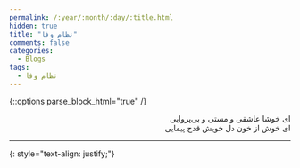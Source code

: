```yaml
---
permalink: /:year/:month/:day/:title.html
hidden: true
title: "نظام وفا"
comments: false
categories:
  - Blogs
tags:
  - نظام وفا
---
```


{::options parse_block_html="true" /}
<div dir='rtl' align='right'>
ای خوشا عاشقی و مستی و بی‌پروایی<br>
ای خوش از خون دل خویش قدح پیمایی

---

</div>
{: style="text-align: justify;"}